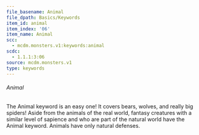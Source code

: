 ```yaml
---
file_basename: Animal
file_dpath: Basics/Keywords
item_id: animal
item_index: '06'
item_name: Animal
scc:
  - mcdm.monsters.v1:keywords:animal
scdc:
  - 1.1.1:3:06
source: mcdm.monsters.v1
type: keywords
---
```


###### Animal

The Animal keyword is an easy one! It covers bears, wolves, and really big spiders! Aside from the animals of the real world, fantasy creatures with a similar level of sapience and who are part of the natural world have the Animal keyword. Animals have only natural defenses.
